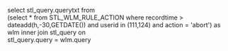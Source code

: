 select stl_query.querytxt from              
            (select * 
            from STL_WLM_RULE_ACTION 
            where recordtime > dateadd(h,-30,GETDATE()) 
            and userid in (111,124)
            and action = 'abort') as wlm
            inner join
            stl_query
            on                                                              
            stl_query.query = wlm.query
            
